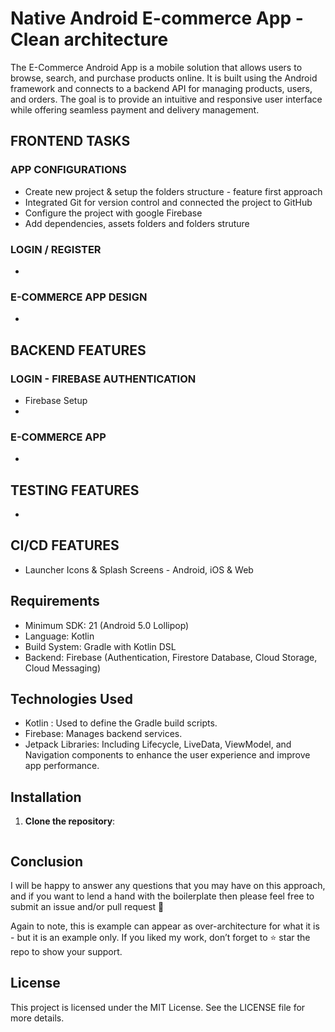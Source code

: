 # Native Android E-commerce App - Clean architecture
The E-Commerce Android App is a mobile solution that allows users to browse, search, and purchase products online. It is built using the Android framework and connects to a backend API for managing products, users, and orders. The goal is to provide an intuitive and responsive user interface while offering seamless payment and delivery management.

## FRONTEND TASKS
### APP CONFIGURATIONS
* Create new project & setup the folders structure - feature first approach
* Integrated Git for version control and connected the project to GitHub
* Configure the project with google Firebase
* Add dependencies, assets folders and folders struture 

### LOGIN / REGISTER 
* 

### E-COMMERCE APP DESIGN
* 

## BACKEND FEATURES
### LOGIN - FIREBASE AUTHENTICATION
* Firebase Setup
* 

### E-COMMERCE APP  
* 

## TESTING FEATURES
*

## CI/CD FEATURES
* Launcher Icons & Splash Screens - Android, iOS & Web

## Requirements
* Minimum SDK: 21 (Android 5.0 Lollipop)
* Language: Kotlin
* Build System: Gradle with Kotlin DSL
* Backend: Firebase (Authentication, Firestore Database, Cloud Storage, Cloud Messaging)

## Technologies Used
* Kotlin : Used to define the Gradle build scripts.
* Firebase: Manages backend services.
* Jetpack Libraries: Including Lifecycle, LiveData, ViewModel, and Navigation components to enhance the user experience and improve app performance.

## Installation
1. **Clone the repository**:
   ```bash

## Conclusion
I will be happy to answer any questions that you may have on this approach, and if you want to lend a hand with the boilerplate then please feel free to submit an issue and/or pull request 🙂

Again to note, this is example can appear as over-architecture for what it is - but it is an example only. If you liked my work, don’t forget to ⭐ star the repo to show your support.

## License
This project is licensed under the MIT License. See the LICENSE file for more details.

